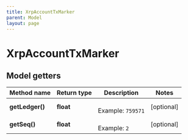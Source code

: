 ```yaml
---
title: XrpAccountTxMarker
parent: Model
layout: page
---
```


# XrpAccountTxMarker

## Model getters

Method name | Return type | Description | Notes
------------ | ------------- | ------------- | -------------
**getLedger()** | **float** |  <br>Example: `759571` | [optional]
**getSeq()** | **float** |  <br>Example: `2` | [optional]

